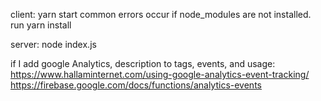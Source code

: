 client: yarn start
  common errors occur if node_modules are not installed. run yarn install

server: node index.js

if I add google Analytics, description to tags, events, and usage: 
https://www.hallaminternet.com/using-google-analytics-event-tracking/
https://firebase.google.com/docs/functions/analytics-events